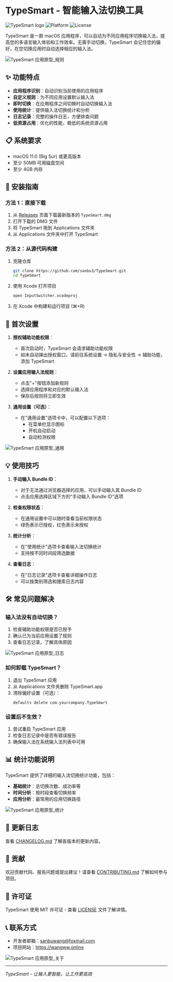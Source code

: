 # TypeSmart - 智能输入法切换工具

![TypeSmart logo](https://img.shields.io/badge/TypeSmart-输入法切换工具-brightgreen)
![Platform](https://img.shields.io/badge/platform-macOS-blue)
![License](https://img.shields.io/badge/license-MIT-green)

TypeSmart 是一款 macOS 应用程序，可以自动为不同应用程序切换输入法，提高您的多语言输入体验和工作效率。无需手动切换，TypeSmart 会记住您的偏好，在您切换应用时自动选择相应的输入法。

![TypeSmart 应用原型_规则](https://wangww.online/app/TypeSmart%20应用原型_规则.png)

## ✨ 功能特点

- **应用程序识别**：自动识别当前使用的应用程序
- **自定义规则**：为不同应用设置默认输入法
- **即时切换**：在应用程序之间切换时自动切换输入法
- **使用统计**：提供输入法切换统计和分析
- **日志记录**：完整的操作日志，方便排查问题
- **低资源占用**：优化的性能，极低的系统资源占用

## 📋 系统要求

- macOS 11.0 (Big Sur) 或更高版本
- 至少 50MB 可用磁盘空间
- 至少 4GB 内存

## 🚀 安装指南

### 方法 1：直接下载

1. 从 [Releases](https://github.com/sanbu3/TypeSmart/releases) 页面下载最新版本的 `TypeSmart.dmg`
2. 打开下载的 DMG 文件
3. 将 TypeSmart 拖到 Applications 文件夹
4. 从 Applications 文件夹中打开 TypeSmart

### 方法 2：从源代码构建

1. 克隆仓库
   ```bash
   git clone https://github.com/sanbu3/TypeSmart.git
   cd TypeSmart
   ```

2. 使用 Xcode 打开项目
   ```bash
   open InputSwitcher.xcodeproj
   ```

3. 在 Xcode 中构建和运行项目 (⌘+R)

## 🔑 首次设置

1. **授权辅助功能权限**：
   - 首次启动时，TypeSmart 会请求辅助功能权限
   - 如未自动弹出授权窗口，请前往系统设置 → 隐私与安全性 → 辅助功能，添加 TypeSmart

2. **设置应用输入法规则**：
   - 点击"+"按钮添加新规则
   - 选择应用程序和对应的默认输入法
   - 保存后规则将立即生效

3. **通用设置（可选）**：
   - 在"通用设置"选项卡中，可以配置以下选项：
     - 在菜单栏显示图标
     - 开机自动启动
     - 自动检测权限

![TypeSmart 应用原型_通用](https://wangww.online/app/TypeSmart%20应用原型_通用.png)

## 💡 使用技巧

1. **手动输入 Bundle ID**：
   - 对于无法通过浏览器选择的应用，可以手动输入其 Bundle ID
   - 点击应用选择区域下方的"手动输入 Bundle ID"选项

2. **检查权限状态**：
   - 在通用设置中可以随时查看当前权限状态
   - 绿色表示已授权，红色表示未授权

3. **统计分析**：
   - 在"使用统计"选项卡查看输入法切换统计
   - 支持按不同时间段筛选数据

4. **查看日志**：
   - 在"日志记录"选项卡查看详细操作日志
   - 可以按类别筛选和搜索日志内容

## 🛠️ 常见问题解决

### 输入法没有自动切换？

1. 检查辅助功能权限是否已授予
2. 确认已为当前应用设置了规则
3. 查看日志记录，了解具体原因

![TypeSmart 应用原型_日志](https://wangww.online/app/TypeSmart%20应用原型_日志.png)

### 如何卸载 TypeSmart？

1. 退出 TypeSmart 应用
2. 从 Applications 文件夹删除 TypeSmart.app
3. 清除偏好设置（可选）：
   ```bash
   defaults delete com.yourcompany.TypeSmart
   ```

### 设置后不生效？

1. 尝试重启 TypeSmart 应用
2. 检查日志记录中是否有错误报告
3. 确保输入法在系统输入法列表中可用

## 📊 统计功能说明

TypeSmart 提供了详细的输入法切换统计功能，包括：

- **基础统计**：总切换次数、成功率等
- **时间分析**：按时段查看切换频率
- **应用分析**：最常用的应用切换路径

![TypeSmart 应用原型_统计](https://wangww.online/app/TypeSmart%20应用原型_统计.png)

## 🔄 更新日志

查看 [CHANGELOG.md](CHANGELOG.md) 了解各版本的更新内容。

## 🤝 贡献

欢迎贡献代码、报告问题或提出建议！请查看 [CONTRIBUTING.md](CONTRIBUTING.md) 了解如何参与项目。

## 📄 许可证

TypeSmart 使用 MIT 许可证 - 查看 [LICENSE](LICENSE) 文件了解详情。

## 📞 联系方式

- 开发者邮箱：sanbuwang@foxmail.com
- 项目网站：https://wangww.online

![TypeSmart 应用原型_关于](https://wangww.online/app/TypeSmart%20应用原型_关于.png)

---

*TypeSmart - 让输入更智能，让工作更高效*
